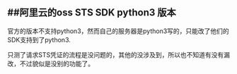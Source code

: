 ##阿里云的oss STS SDK python3 版本  
----  
官方的版本不支持python3，然而自己的服务器是python3写的，只能改了他们的SDK支持到了python3.

只测了请求STS凭证的流程是没问题的，其他的没涉及到，所以也不知道有没有漏改，不过貌似是没别的功能了。
